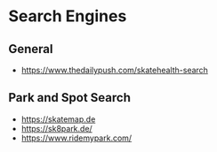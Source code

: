 # Search Engines

## General

* https://www.thedailypush.com/skatehealth-search

## Park and Spot Search

* https://skatemap.de
* https://sk8park.de/
* https://www.ridemypark.com/

